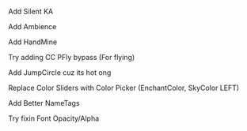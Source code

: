 Add Silent KA

Add Ambience

Add HandMine

Try adding CC PFly bypass (For flying)

Add JumpCircle cuz its hot ong

Replace Color Sliders with Color Picker (EnchantColor, SkyColor LEFT)

Add Better NameTags

Try fixin Font Opacity/Alpha
